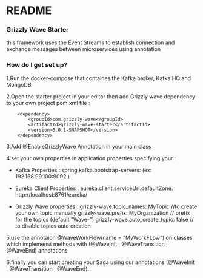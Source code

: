 # README #


### Grizzly Wave Starter ###

this framework uses the Event Streams to establish connection and exchange messages between microservices using annotation


### How do I get set up? ###

1.Run the docker-compose that containes the Kafka broker, Kafka HQ and MongoDB

2.Open the starter project in  your editor then add Grizzly wave dependency to your own project pom.xml file :

		<dependency>
			<groupId>com.grizzly-wave</groupId>
			<artifactId>grizzly-wave-starter</artifactId>
			<version>0.0.1-SNAPSHOT</version>
		</dependency>

3.Add @EnableGrizzlyWave Annotation in your main class

4.set your own properties in application.properties specifying your :
*  Kafka Properties :  spring.kafka.bootstrap-servers: (ex: 192.168.99.100:9092 )

* Eureka Client Properties : eureka.client.serviceUrl.defaultZone: http://localhost:8761/eureka/

* Grizzly Wave properties : grizzly-wave.topic_names: MyTopic //to create your own topic manually 
   							grizzly-wave.prefix: MyOrganization // prefix for the topics (default "Wave-")
    						grizzly-wave.auto_create_topic: false // to disable topics auto creation

5.use the annotaion @WaveWorkFlow(name = "MyWorkFLow") on classes which implemenst methods with (@WaveInit , @WaveTransition , @WaveEnd) annotations

6.finally you can start creating your Saga using our annotations (@WaveInit , @WaveTransition , @WaveEnd).
